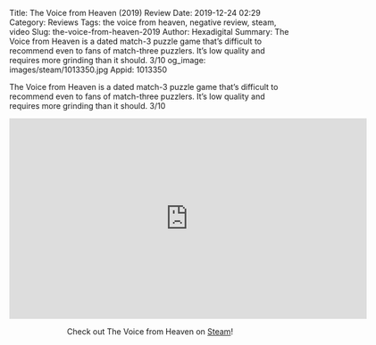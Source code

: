 Title: The Voice from Heaven (2019) Review
Date: 2019-12-24 02:29
Category: Reviews
Tags: the voice from heaven, negative review, steam, video
Slug: the-voice-from-heaven-2019
Author: Hexadigital
Summary: The Voice from Heaven is a dated match-3 puzzle game that’s difficult to recommend even to fans of match-three puzzlers. It’s low quality and requires more grinding than it should. 3/10
og_image: images/steam/1013350.jpg
Appid: 1013350

The Voice from Heaven is a dated match-3 puzzle game that’s difficult to recommend even to fans of match-three puzzlers. It’s low quality and requires more grinding than it should. 3/10

<center><iframe src="https://www.youtube.com/embed/TaAubkxDFGk?feature=oembed" allow="accelerometer; autoplay; encrypted-media; gyroscope; picture-in-picture" width="640" height="360" frameborder="0"></iframe>

Check out The Voice from Heaven on [Steam](https://store.steampowered.com/app/1013350/?curator_clanid=34633900)!</center>